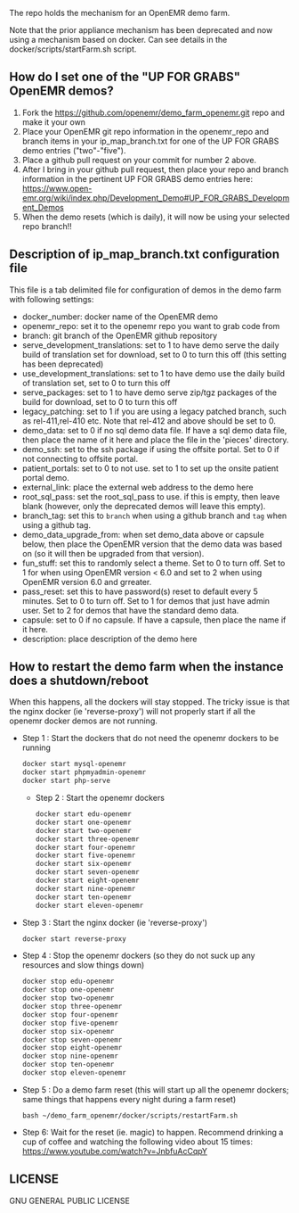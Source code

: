 The repo holds the mechanism for an OpenEMR demo farm.

Note that the prior appliance mechanism has been deprecated and now using a mechanism
based on docker. Can see details in the docker/scripts/startFarm.sh script.

How do I set one of the "UP FOR GRABS" OpenEMR demos?
-----------------------------------------------------
1. Fork the https://github.com/openemr/demo_farm_openemr.git repo and make it your own
2. Place your OpenEMR git repo information in the openemr_repo and branch items in
   your ip_map_branch.txt for one of the UP FOR GRABS demo entries ("two"-"five").
3. Place a github pull request on your commit for number 2 above.
4. After I bring in your github pull request, then place your repo and branch
   information in the pertinent UP FOR GRABS demo entries here:
   https://www.open-emr.org/wiki/index.php/Development_Demo#UP_FOR_GRABS_Development_Demos
5. When the demo resets (which is daily), it will now be using your selected repo branch!!

Description of ip_map_branch.txt configuration file
---------------------------------------------------
This file is a tab delimited file for configuration of demos in the demo farm with following settings:
- docker_number: docker name of the OpenEMR demo
- openemr_repo: set it to the openemr repo you want to grab code from
- branch: git branch of the OpenEMR github repository
- serve_development_translations: set to 1 to have demo serve the daily build of translation set for download, set to 0 to turn this off (this setting has been deprecated)
- use_development_translations: set to 1 to have demo use the daily build of translation set, set to 0 to turn this off
- serve_packages: set to 1 to have demo serve zip/tgz packages of the build for download, set to 0 to turn this off
- legacy_patching: set to 1 if you are using a legacy patched branch, such as rel-411,rel-410 etc. Note that rel-412 and above should be set to 0.
- demo_data: set to 0 if no sql demo data file. If have a sql demo data file, then place the name of it here and place the file in the 'pieces' directory.
- demo_ssh: set to the ssh package if using the offsite portal. Set to 0 if not connecting to offsite portal.
- patient_portals: set to 0 to not use. set to 1 to set up the onsite patient portal demo.
- external_link: place the external web address to the demo here
- root_sql_pass: set the root_sql_pass to use. if this is empty, then leave blank (however, only the deprecated demos will leave this empty).
- branch_tag: set this to `branch` when using a github branch and `tag` when using a github tag. 
- demo_data_upgrade_from: when set demo_data above or capsule below, then place the OpenEMR version that the demo data was based on (so it will then be upgraded from that version).
- fun_stuff: set this to randomly select a theme. Set to 0 to turn off. Set to 1 for when using OpenEMR version < 6.0 and set to 2 when using OpenEMR version 6.0 and grreater.
- pass_reset: set this to have password(s) reset to default every 5 minutes. Set to 0 to turn off. Set to 1 for demos that just have admin user. Set to 2 for demos that have the standard demo data.
- capsule: set to 0 if no capsule. If have a capsule, then place the name if it here.
- description: place description of the demo here

How to restart the demo farm when the instance does a shutdown/reboot
----------------------------------------------------------------
When this happens, all the dockers will stay stopped. The tricky issue is that the nginx docker (ie 'reverse-proxy') will not properly start if all the openemr docker demos are not running.
- Step 1 : Start the dockers that do not need the openemr dockers to be running
    ```sh
    docker start mysql-openemr
    docker start phpmyadmin-openemr
    docker start php-serve
    ```
  - Step 2 : Start the openemr dockers
    ```sh
    docker start edu-openemr
    docker start one-openemr
    docker start two-openemr
    docker start three-openemr
    docker start four-openemr
    docker start five-openemr
    docker start six-openemr
    docker start seven-openemr
    docker start eight-openemr
    docker start nine-openemr
    docker start ten-openemr
    docker start eleven-openemr
    ```
- Step 3 : Start the nginx docker (ie 'reverse-proxy')
    ```sh
    docker start reverse-proxy
    ```
- Step 4 : Stop the openemr dockers (so they do not suck up any resources and slow things down)
    ```sh
    docker stop edu-openemr
    docker stop one-openemr
    docker stop two-openemr
    docker stop three-openemr
    docker stop four-openemr
    docker stop five-openemr
    docker stop six-openemr
    docker stop seven-openemr
    docker stop eight-openemr
    docker stop nine-openemr
    docker stop ten-openemr
    docker stop eleven-openemr
    ```
- Step 5 : Do a demo farm reset (this will start up all the openemr dockers; same things that happens every night during a farm reset)
    ```
    bash ~/demo_farm_openemr/docker/scripts/restartFarm.sh
    ```
- Step 6: Wait for the reset (ie. magic) to happen. Recommend drinking a cup of coffee and watching the following video about 15 times: https://www.youtube.com/watch?v=JnbfuAcCqpY

LICENSE
--------------------------------------
GNU GENERAL PUBLIC LICENSE
